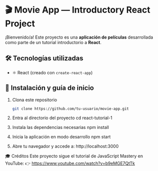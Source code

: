 # 🎬 Movie App — Introductory React Project

¡Bienvenido/a! Este proyecto es una **aplicación de películas** desarrollada como parte de un tutorial introductorio a **React**.

## 🛠️ Tecnologías utilizadas

- ⚛️ React (creado con `create-react-app`)

## 🚀 Instalación y guía de inicio

1. Clona este repositorio  
   ```bash
   git clone https://github.com/tu-usuario/movie-app.git


2. Entra al directorio del proyecto
cd react-tutorial-1

3. Instala las dependencias necesarias
npm install

4. Inicia la aplicación en modo desarrollo
npm start

5. Abre tu navegador y accede a:
http://localhost:3000

🎓 Créditos
Este proyecto sigue el tutorial de JavaScript Mastery en YouTube:
👉 https://www.youtube.com/watch?v=b9eMGE7QtTk